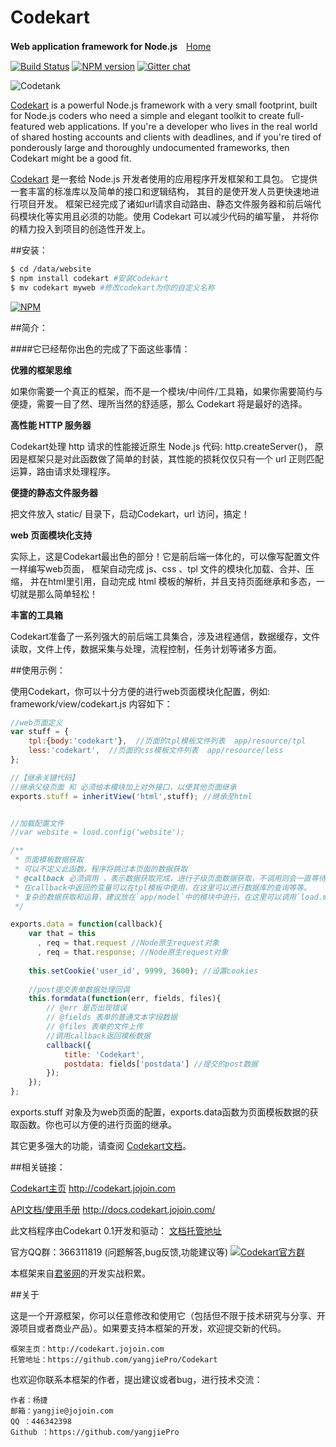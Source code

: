 
Codekart
========

**Web application framework for Node.js**　[Home](http://codekart.jojoin.com/)
 
[![Build Status](https://secure.travis-ci.org/Automattic/socket.io.png)](http://travis-ci.org/Automattic/socket.io)
[![NPM version](https://badge.fury.io/js/codekart.svg)](http://badge.fury.io/js/codekart)
[![Gitter chat](https://badges.gitter.im/yangjiePro/Codekart.png)](https://gitter.im/yangjiePro/Codekart)

![Codetank](http://codekart.jojoin.com/cssimg/codekart/banner.png)

[Codekart](http://codekart.jojoin.com/) is a powerful Node.js framework with a very small footprint, built for Node.js coders who need a simple and elegant toolkit to create full-featured web applications. If you're a developer who lives in the real world of shared hosting accounts and clients with deadlines, and if you're tired of ponderously large and thoroughly undocumented frameworks, then Codekart might be a good fit.

[Codekart](http://codekart.jojoin.com/) 是一套给 Node.js 开发者使用的应用程序开发框架和工具包。 它提供一套丰富的标准库以及简单的接口和逻辑结构， 其目的是使开发人员更快速地进行项目开发。 框架已经完成了诸如url请求自动路由、静态文件服务器和前后端代码模块化等实用且必须的功能。使用 Codekart 可以减少代码的编写量， 并将你的精力投入到项目的创造性开发上。


##安装：

```bash
$ cd /data/website
$ npm install codekart #安装Codekart
$ mv codekart myweb #修改codekart为你的自定义名称
```

[![NPM](https://nodei.co/npm/codekart.png?downloads=true&start=true)](https://nodei.co/npm/codekart/)


##简介：

####它已经帮你出色的完成了下面这些事情：

**优雅的框架思维**

如果你需要一个真正的框架，而不是一个模块/中间件/工具箱，如果你需要简约与便捷，需要一目了然、理所当然的舒适感，那么 Codekart 将是最好的选择。

**高性能 HTTP 服务器**

Codekart处理 http 请求的性能接近原生 Node.js 代码: http.createServer()， 原因是框架只是对此函数做了简单的封装，其性能的损耗仅仅只有一个 url 正则匹配运算，路由请求处理程序。

**便捷的静态文件服务器**

把文件放入 static/ 目录下，启动Codekart，url 访问，搞定！

**web 页面模块化支持**

实际上，这是Codekart最出色的部分！它是前后端一体化的，可以像写配置文件一样编写web页面， 框架自动完成 js、css 、tpl 文件的模块化加载、合并、压缩， 并在html里引用，自动完成 html 模板的解析，并且支持页面继承和多态，一切就是那么简单轻松！

**丰富的工具箱**

Codekart准备了一系列强大的前后端工具集合，涉及进程通信，数据缓存，文件读取，文件上传，数据采集与处理，流程控制，任务计划等诸多方面。


##使用示例：

使用Codekart，你可以十分方便的进行web页面模块化配置，例如: framework/view/codekart.js 内容如下：

```javascript
//web页面定义
var stuff = {
    tpl:{body:'codekart'},  //页面的tpl模板文件列表  app/resource/tpl
    less:'codekart',  //页面的css模板文件列表  app/resource/less
};

//【继承关键代码】
//继承父级页面 和 必须给本模块加上对外接口，以便其他页面继承
exports.stuff = inheritView('html',stuff); //继承至html


//加载配置文件
//var website = load.config('website');

/**
 * 页面模板数据获取
 * 可以不定义此函数，程序将跳过本页面的数据获取
 * @callback 必须调用 ，表示数据获取完成，进行子级页面数据获取，不调用则会一直等待不能进行下一步！！！
 * 在callback中返回的变量可以在tpl模板中使用，在这里可以进行数据库的查询等等。
 * 复杂的数据获取和运算，建议放在`app/model`中的模块中进行，在这里可以调用`load.model('model')`加载。
 */

exports.data = function(callback){
    var that = this
      , req = that.request //Node原生request对象
      , req = that.response; //Node原生request对象
      
    this.setCookie('user_id', 9999, 3600); //设置cookies
    
    //post提交表单数据处理回调
    this.formdata(function(err, fields, files){
        // @err 是否出现错误
        // @fields 表单的普通文本字段数据
        // @files 表单的文件上传
        //调用callback返回模板数据
        callback({
            title: 'Codekart',
            postdata: fields['postdata'] //提交的post数据
        });
    });
};
```

exports.stuff 对象及为web页面的配置，exports.data函数为页面模板数据的获取函数。你也可以方便的进行页面的继承。

其它更多强大的功能，请查阅 [Codekart文档](http://docs.codekart.jojoin.com/)。


##相关链接：

[Codekart主页](http://codekart.jojoin.com/) http://codekart.jojoin.com

[API文档/使用手册](http://docs.codekart.jojoin.com/) http://docs.codekart.jojoin.com/

此文档程序由Codekart 0.1开发和驱动：
[文档托管地址](https://github.com/myworld4059/docs.codekart)

官方QQ群：366311819 (问题解答,bug反馈,功能建议等)
[![Codekart官方群](http://pub.idqqimg.com/wpa/images/group.png)](http://shang.qq.com/wpa/qunwpa?idkey=f1c376034f496a66d144e4cca4ff7beb2e2fd8aed89c5b81b3ba7a435f031e68)

本框架来自[君鉴网](http://jojoin.com/)的开发实战积累。


##关于

这是一个开源框架，你可以任意修改和使用它（包括但不限于技术研究与分享、开源项目或者商业产品）。如果要支持本框架的开发，欢迎提交新的代码。

```
框架主页：http://codekart.jojoin.com
托管地址：https://github.com/yangjiePro/Codekart
```

也欢迎你联系本框架的作者，提出建议或者bug，进行技术交流：

```
作者：杨捷
邮箱：yangjie@jojoin.com
QQ ：446342398
Github ：https://github.com/yangjiePro
```

